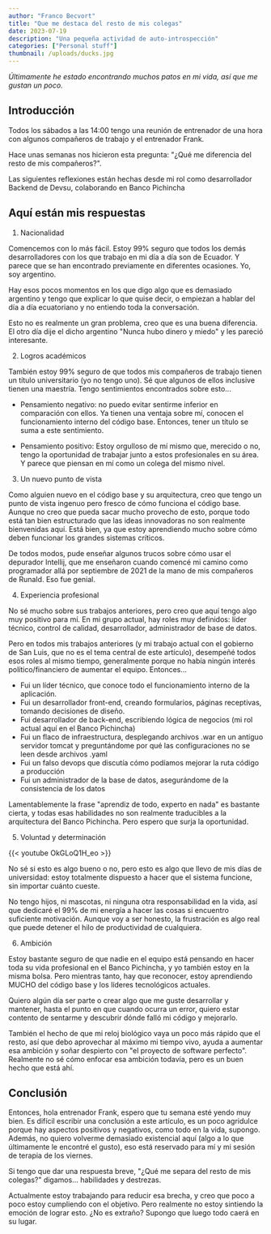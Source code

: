 ```yaml
---
author: "Franco Becvort"
title: "Que me destaca del resto de mis colegas"
date: 2023-07-19
description: "Una pequeña actividad de auto-introspección"
categories: ["Personal stuff"]
thumbnail: /uploads/ducks.jpg
---
```

_Últimamente he estado encontrando muchos patos en mi vida, así que me gustan un poco._

## Introducción

Todos los sábados a las 14:00 tengo una reunión de entrenador de una hora con algunos compañeros de trabajo y el entrenador Frank.

Hace unas semanas nos hicieron esta pregunta: "¿Qué me diferencia del resto de mis compañeros?".

Las siguientes reflexiones están hechas desde mi rol como desarrollador Backend de Devsu, colaborando en Banco Pichincha

## Aquí están mis respuestas

1. Nacionalidad

Comencemos con lo más fácil. Estoy 99% seguro que todos los demás desarrolladores con los que trabajo en mi día a día son de Ecuador. Y parece que se han encontrado previamente en diferentes ocasiones. Yo, soy argentino.

Hay esos pocos momentos en los que digo algo que es demasiado argentino y tengo que explicar lo que quise decir, o empiezan a hablar del día a día ecuatoriano y no entiendo toda la conversación.

Esto no es realmente un gran problema, creo que es una buena diferencia. El otro día dije el dicho argentino "Nunca hubo dinero y miedo" y les pareció interesante.

2. Logros académicos

También estoy 99% seguro de que todos mis compañeros de trabajo tienen un título universitario (yo no tengo uno). Sé que algunos de ellos inclusive tienen una maestría. Tengo sentimientos encontrados sobre esto...

- Pensamiento negativo: no puedo evitar sentirme inferior en comparación con ellos. Ya tienen una ventaja sobre mí, conocen el funcionamiento interno del código base. Entonces, tener un título se suma a este sentimiento.

- Pensamiento positivo: Estoy orgulloso de mí mismo que, merecido o no, tengo la oportunidad de trabajar junto a estos profesionales en su área. Y parece que piensan en mí como un colega del mismo nivel.

3. Un nuevo punto de vista

Como alguien nuevo en el código base y su arquitectura, creo que tengo un punto de vista ingenuo pero fresco de cómo funciona el código base. Aunque no creo que pueda sacar mucho provecho de esto, porque todo está tan bien estructurado que las ideas innovadoras no son realmente bienvenidas aquí. Está bien, ya que estoy aprendiendo mucho sobre cómo deben funcionar los grandes sistemas críticos.

De todos modos, pude enseñar algunos trucos sobre cómo usar el depurador Intellij, que me enseñaron cuando comencé mi camino como programador allá por septiembre de 2021 de la mano de mis compañeros de RunaId. Eso fue genial.

4. Experiencia profesional

No sé mucho sobre sus trabajos anteriores, pero creo que aquí tengo algo muy positivo para mí. En mi grupo actual, hay roles muy definidos: líder técnico, control de calidad, desarrollador, administrador de base de datos.

Pero en todos mis trabajos anteriores (y mi trabajo actual con el gobierno de San Luis, que no es el tema central de este artículo), desempeñé todos esos roles al mismo tiempo, generalmente porque no había ningún interés político/financiero de aumentar el equipo. Entonces...

- Fui un líder técnico, que conoce todo el funcionamiento interno de la aplicación.
- Fui un desarrollador front-end, creando formularios, páginas receptivas, tomando decisiones de diseño.
- Fui desarrollador de back-end, escribiendo lógica de negocios (mi rol actual aquí en el Banco Pichincha)
- Fui un flaco de infraestructura, desplegando archivos .war en un antiguo servidor tomcat y preguntándome por qué las configuraciones no se leen desde archivos .yaml
- Fui un falso devops que discutía cómo podíamos mejorar la ruta código a producción
- Fui un administrador de la base de datos, asegurándome de la consistencia de los datos

Lamentablemente la frase "aprendiz de todo, experto en nada" es bastante cierta, y todas esas habilidades no son realmente traducibles a la arquitectura del Banco Pichincha. Pero espero que surja la oportunidad.

5. Voluntad y determinación

{{< youtube OkGLoQ1H_eo >}}

No sé si esto es algo bueno o no, pero esto es algo que llevo de mis días de universidad: estoy totalmente dispuesto a hacer que el sistema funcione, sin importar cuánto cueste.

No tengo hijos, ni mascotas, ni ninguna otra responsabilidad en la vida, así que dedicaré el 99% de mi energía a hacer las cosas si encuentro suficiente motivación. Aunque voy a ser honesto, la frustración es algo real que puede detener el hilo de productividad de cualquiera.

6. Ambición

Estoy bastante seguro de que nadie en el equipo está pensando en hacer toda su vida profesional en el Banco Pichincha, y yo también estoy en la misma bolsa. Pero mientras tanto, hay que reconocer, estoy aprendiendo MUCHO del código base y los líderes tecnológicos actuales.

Quiero algún día ser parte o crear algo que me guste desarrollar y mantener, hasta el punto en que cuando ocurra un error, quiero estar contento de sentarme y descubrir dónde falló mi código y mejorarlo.

También el hecho de que mi reloj biológico vaya un poco más rápido que el resto, así que debo aprovechar al máximo mi tiempo vivo, ayuda a aumentar esa ambición y soñar despierto con "el proyecto de software perfecto". Realmente no sé cómo enfocar esa ambición todavía, pero es un buen hecho que está ahí.

## Conclusión

Entonces, hola entrenador Frank, espero que tu semana esté yendo muy bien. Es difícil escribir una conclusión a este artículo, es un poco agridulce porque hay aspectos positivos y negativos, como todo en la vida, supongo. Además, no quiero volverme demasiado existencial aquí (algo a lo que últimamente le encontré el gusto), eso está reservado para mí y mi sesión de terapia de los viernes.

Si tengo que dar una respuesta breve, "¿Qué me separa del resto de mis colegas?" digamos... habilidades y destrezas.

Actualmente estoy trabajando para reducir esa brecha, y creo que poco a poco estoy cumpliendo con el objetivo. Pero realmente no estoy sintiendo la emoción de lograr esto. ¿No es extraño? Supongo que luego todo caerá en su lugar.